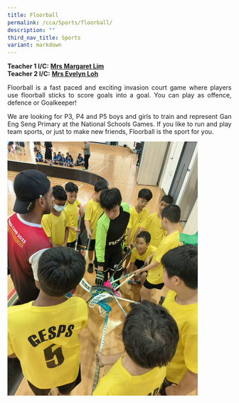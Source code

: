 ```yaml
---
title: Floorball
permalink: /cca/Sports/floorball/
description: ""
third_nav_title: Sports
variant: markdown
---
```

**Teacher 1 I/C:**&nbsp;**[Mrs Margaret Lim](mailto:low_hong_mei_margaret@schools.gov.sg)**<br>
**Teacher 2 I/C:**&nbsp;**[Mrs Evelyn Loh](mailto:soh_hwee_lin@schools.gov.sg)**


  
<p align="justify">Floorball is a fast paced and exciting invasion court game where players use floorball sticks to score goals into a goal. You can play as offence, defence or Goalkeeper!</p>

<p align="justify">We are looking for P3, P4 and P5 boys and girls to train and represent Gan Eng Seng Primary at the National Schools Games. If you like to run and play team sports, or just to make new friends, Floorball is the sport for you.</p>

<img src="/images/Floorball___Team_Gespians_getting_ready_to_take_on_the_competition_.jpg" style="width:85%" align="left">